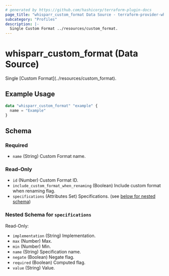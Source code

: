 ```yaml
---
# generated by https://github.com/hashicorp/terraform-plugin-docs
page_title: "whisparr_custom_format Data Source - terraform-provider-whisparr"
subcategory: "Profiles"
description: |-
  Single Custom Format ../resources/custom_format.
---
```


# whisparr_custom_format (Data Source)

<!-- subcategory:Profiles -->Single [Custom Format](../resources/custom_format).

## Example Usage

```terraform
data "whisparr_custom_format" "example" {
  name = "Example"
}
```

<!-- schema generated by tfplugindocs -->
## Schema

### Required

- `name` (String) Custom Format name.

### Read-Only

- `id` (Number) Custom Format ID.
- `include_custom_format_when_renaming` (Boolean) Include custom format when renaming flag.
- `specifications` (Attributes Set) Specifications. (see [below for nested schema](#nestedatt--specifications))

<a id="nestedatt--specifications"></a>
### Nested Schema for `specifications`

Read-Only:

- `implementation` (String) Implementation.
- `max` (Number) Max.
- `min` (Number) Min.
- `name` (String) Specification name.
- `negate` (Boolean) Negate flag.
- `required` (Boolean) Computed flag.
- `value` (String) Value.


